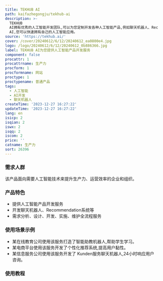```yaml
---
title: TEKHUB AI
path: kaifazhegongju/tekhub-ai
description: >-
  TEKHUB
  AI拥有优秀的人工智能开发团队,可以为您定制开发各种人工智能产品,例如聊天机器人、Recommendation系统等,助您提高生产力。我们的服务涵盖需求分析、方案设计、开发实施以及后续维护升级等全流程。使用TEKHUB
  AI,您可以快速拥有自己的人工智能应用。
source: 'https://tekhub.ai/'
cover: /cover/20240612/6/12/20240612_ea0800e4.jpg
logo: /logo/20240612/6/12/20240612_0b886366.jpg
label: TEKHUB AI为您提供人工智能产品开发服务
component: false
procattr: 1
procattrname: 生产力
procform: 1
procformname: 网站
proctype: 1
proctypename: 普通产品
tags:
  - 人工智能
  - AI开发
  - 聊天机器人
createTime: '2023-12-27 16:27:22'
updateTime: '2023-12-27 16:27:22'
lang: en
isicp: 2
isqian: 2
iswx: 2
isqq: 2
iscom: 2
price: ''
catname: 生产力
sort: 26396
---
```




### 需求人群
该产品面向需要人工智能技术来提升生产力、运营效率的企业和组织。

### 产品特色
- 提供人工智能产品开发服务
- 开发聊天机器人、Recommendation系统等
- 需求分析、设计、开发、实施、维护全流程服务

### 使用场景示例
- 某在线教育公司使用该服务打造了智能助教机器人,帮助学生学习。
- 某电商平台使用该服务开发了个性化推荐系统,提高用户黏性。
- 某信息服务公司使用该服务开发了 Kunden服务聊天机器人,24小时响应用户咨询。

### 使用教程


  
